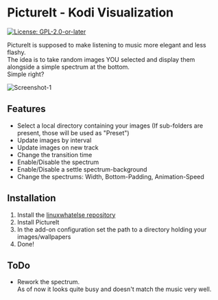 PictureIt - Kodi Visualization
==============================

[![License: GPL-2.0-or-later](https://img.shields.io/badge/License-GPL%20v2+-blue.svg)](LICENSE.md)

PictureIt is supposed to make listening to music more elegant and less flashy.<br>
The idea is to take random images YOU selected and display them alongside a simple spectrum at the bottom.<br>
Simple right?

![Screenshot-1](http://i.imgur.com/XTlrbGS.png "Screenshot 1")

## Features
 * Select a local directory containing your images (If sub-folders are present, those will be used as "Preset")
 * Update images by interval
 * Update images on new track
 * Change the transition time
 * Enable/Disable the spectrum
 * Enable/Disable a settle spectrum-background
 * Change the spectrums: Width, Bottom-Padding, Animation-Speed

## Installation
 1. Install the [linuxwhatelse repository](http://linuxwhatelse.de/projects/kodi/repo/repository.linuxwhatelse.zip)
 2. Install PictureIt
 3. In the add-on configuration set the path to a directory holding your images/wallpapers
 4. Done!

## ToDo
 * Rework the spectrum.<br>
As of now it looks quite busy and doesn't match the music very well.<br>
